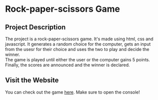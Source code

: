 # Rock-paper-scissors Game

## Project Description
The project is a rock-paper-scissors game. It's made using html, css and javascript. 
It generates a random choice for the computer, gets an input from the usesr for their choice and uses the two to play and decide the winner.  
The game is played until either the user or the computer gains 5 points. Finally, the scores are announced and the winner is declared.  

## Visit the Website
You can check out the game [here](https://rizzitsinha.github.io/rock-paper-scissors/). Make sure to open the console!

